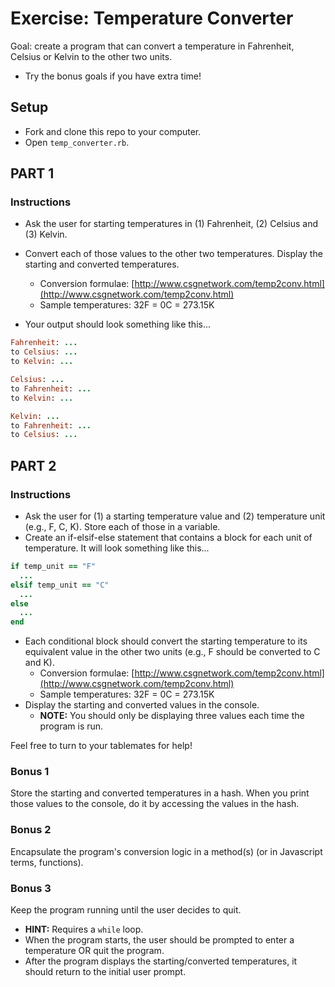 # Exercise: Temperature Converter

Goal: create a program that can convert a temperature in Fahrenheit, Celsius or Kelvin to the other two units.
- Try the bonus goals if you have extra time!

## Setup

- Fork and clone this repo to your computer.
- Open `temp_converter.rb`.

## PART 1

### Instructions

* Ask the user for starting temperatures in (1) Fahrenheit, (2) Celsius and (3) Kelvin.
* Convert each of those values to the other two temperatures. Display the starting and converted temperatures.
  * Conversion formulae: [http://www.csgnetwork.com/temp2conv.html](http://www.csgnetwork.com/temp2conv.html)
  * Sample temperatures: 32F = 0C = 273.15K

* Your output should look something like this...

```ruby
Fahrenheit: ...
to Celsius: ...
to Kelvin: ...

Celsius: ...
to Fahrenheit: ...
to Kelvin: ...

Kelvin: ...
to Fahrenheit: ...
to Celsius: ...
```

## PART 2

### Instructions

* Ask the user for (1) a starting temperature value and (2) temperature unit (e.g., F, C, K). Store each of those in a variable.
* Create an if-elsif-else statement that contains a block for each unit of temperature. It will look something like this...

```ruby
if temp_unit == "F"
  ...
elsif temp_unit == "C"
  ...
else
  ...
end
```

* Each conditional block should convert the starting temperature to its equivalent value in the other two units (e.g., F should be converted to C and K).
  * Conversion formulae: [http://www.csgnetwork.com/temp2conv.html](http://www.csgnetwork.com/temp2conv.html)
  * Sample temperatures: 32F = 0C = 273.15K
* Display the starting and converted values in the console.
  * **NOTE:** You should only be displaying three values each time the program is run.

Feel free to turn to your tablemates for help!  

### Bonus 1

Store the starting and converted temperatures in a hash. When you print those values to the console, do it by accessing the values in the hash.

### Bonus 2

Encapsulate the program's conversion logic in a method(s) (or in Javascript terms, functions).

### Bonus 3

Keep the program running until the user decides to quit.
* **HINT:** Requires a `while` loop.
* When the program starts, the user should be prompted to enter a temperature OR quit the program.
* After the program displays the starting/converted temperatures, it should return to the initial user prompt.
